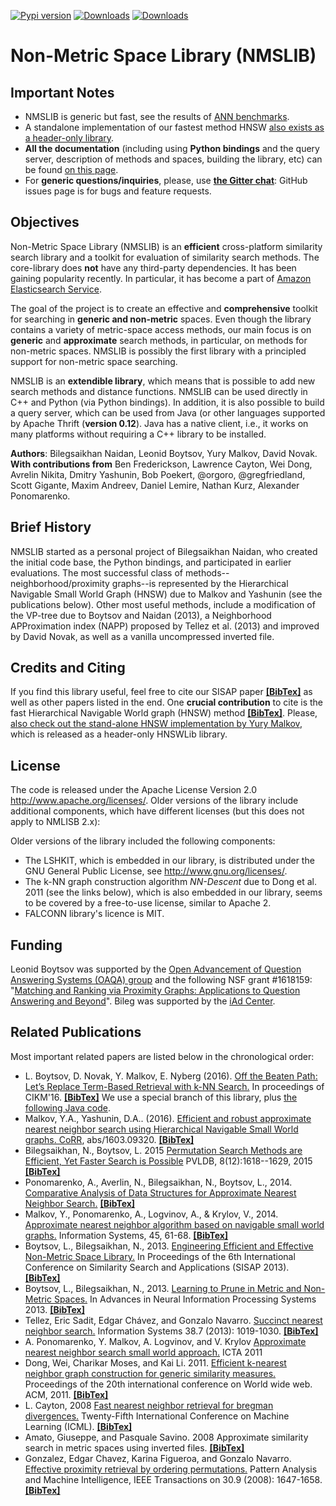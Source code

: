 [![Pypi version](https://img.shields.io/pypi/v/nmslib.svg)](http://pypi.python.org/pypi/nmslib)
[![Downloads](https://pepy.tech/badge/nmslib)](https://pepy.tech/project/nmslib)
[![Downloads](https://pepy.tech/badge/nmslib/month)](https://pepy.tech/project/nmslib)

# Non-Metric Space Library (NMSLIB) 

## Important Notes

* NMSLIB is generic but fast, see the results of [ANN benchmarks](https://github.com/erikbern/ann-benchmarks).
* A standalone implementation of our fastest method HNSW [also exists as a header-only library](https://github.com/nmslib/hnswlib).
* **All the documentation** (including using **Python bindings** and the query server, description of methods and spaces, building the library, etc) can be found [on this page](/manual/README.md).
* For **generic questions/inquiries**, please, use [**the Gitter chat**](https://gitter.im/nmslib/Lobby?utm_source=badge&utm_medium=badge&utm_campaign=pr-badge&utm_content=badge): GitHub issues page is for bugs and feature requests.

## Objectives

Non-Metric Space Library (NMSLIB) is an **efficient** cross-platform similarity search library and a toolkit for evaluation of similarity search methods. The core-library does **not** have any third-party dependencies. It has been gaining popularity recently. In particular, it has become a part of [Amazon Elasticsearch Service](https://aws.amazon.com/about-aws/whats-new/2020/03/build-k-nearest-neighbor-similarity-search-engine-with-amazon-elasticsearch-service/).

The goal of the project is to create an effective and **comprehensive** toolkit for searching in **generic and non-metric** spaces.
Even though the library contains a variety of metric-space access methods,
our main focus is on **generic** and **approximate** search methods,
in particular, on methods for non-metric spaces.
NMSLIB is possibly the first library with a principled support for non-metric space searching.

NMSLIB is an **extendible library**, which means that is possible to add new search methods and distance functions. NMSLIB can be used directly in C++ and Python (via Python bindings). In addition, it is also possible to build a query server, which can be used from Java (or other languages supported by Apache Thrift (**version 0.12**). Java has a native client, i.e., it works on many platforms without requiring a C++ library to be installed.

**Authors**: Bilegsaikhan Naidan, Leonid Boytsov, Yury Malkov, David Novak. **With contributions from** Ben Frederickson, Lawrence Cayton, Wei Dong, Avrelin Nikita, Dmitry Yashunin, Bob Poekert, @orgoro, @gregfriedland, 
Scott Gigante, Maxim Andreev, Daniel Lemire, Nathan Kurz, Alexander Ponomarenko.

## Brief History

NMSLIB started as a personal project of Bilegsaikhan Naidan, who created the initial code base, the Python bindings,
and participated in earlier evaluations. 
The most successful class of methods--neighborhood/proximity graphs--is represented by the Hierarchical Navigable Small World Graph (HNSW) due to Malkov and Yashunin (see the publications below). Other most useful methods, include a modification of the VP-tree due to Boytsov and Naidan (2013), a Neighborhood APProximation index (NAPP) proposed by Tellez et al. (2013) and improved by David Novak, as well as a vanilla uncompressed inverted file.


## Credits and Citing

If you find this library useful, feel free to cite our SISAP paper [**[BibTex]**](http://dblp.uni-trier.de/rec/bibtex/conf/sisap/BoytsovN13) as well as other papers listed in the end. One **crucial contribution** to cite is the fast Hierarchical Navigable World graph (HNSW) method [**[BibTex]**](https://dblp.uni-trier.de/rec/bibtex/journals/corr/MalkovY16). Please, [also check out the stand-alone HNSW implementation by Yury Malkov](https://github.com/nmslib/hnswlib), which is released as a header-only HNSWLib library.

## License

The code is released under the Apache License Version 2.0 http://www.apache.org/licenses/. 
Older versions of the library include additional components, which have different licenses (but this does not apply to NMLISB 2.x):

Older versions of the library included the following components:
* The LSHKIT, which is embedded in our library, is distributed under the GNU General Public License, see http://www.gnu.org/licenses/. 
* The k-NN graph construction algorithm *NN-Descent* due to Dong et al. 2011 (see the links below), which is also embedded in our library, seems to be covered by a free-to-use license, similar to Apache 2.
* FALCONN library's licence is MIT.

## Funding

Leonid Boytsov was supported by the [Open Advancement of Question Answering Systems (OAQA) group](https://github.com/oaqa) and the following NSF grant #1618159: "[Matching and Ranking via Proximity Graphs: Applications to Question Answering and Beyond](https://www.nsf.gov/awardsearch/showAward?AWD_ID=1618159&HistoricalAwards=false)". Bileg was supported by the [iAd Center](https://web.archive.org/web/20160306011711/http://www.iad-center.com/).

## Related Publications

Most important related papers are listed below in the chronological order: 
* L. Boytsov, D. Novak, Y. Malkov, E. Nyberg  (2016). [Off the Beaten Path: Let’s Replace Term-Based Retrieval
with k-NN Search.](http://boytsov.info/pubs/cikm2016.pdf) In proceedings of CIKM'16. [**[BibTex]**](http://dblp.uni-trier.de/rec/bibtex/conf/cikm/BoytsovNMN16) We use a special branch of this library, plus [the following Java code](https://github.com/oaqa/knn4qa/tree/cikm2016).
* Malkov, Y.A., Yashunin, D.A.. (2016). [Efficient and robust approximate nearest neighbor search using Hierarchical Navigable Small World graphs. CoRR](http://arxiv.org/abs/1603.09320), abs/1603.09320. [**[BibTex]**](http://adsabs.harvard.edu/cgi-bin/nph-bib_query?bibcode=2016arXiv160309320M&data_type=BIBTEX&db_key=PRE&nocookieset=1)
* Bilegsaikhan, N., Boytsov, L. 2015 [Permutation Search Methods are Efficient, Yet Faster Search is Possible](http://boytsov.info/pubs/p2332-naidan-arxiv.pdf) PVLDB, 8(12):1618--1629, 2015 [**[BibTex]**](http://dblp.uni-trier.de/rec/bibtex/journals/corr/NaidanBN15)
* Ponomarenko, A., Averlin, N., Bilegsaikhan, N., Boytsov, L., 2014. [Comparative Analysis of Data Structures for Approximate Nearest Neighbor Search.](http://boytsov.info/pubs/da2014.pdf) [**[BibTex]**](http://scholar.google.com/scholar.bib?q=info:yOjNiT2Ql4AJ:scholar.google.com/&output=citation&hl=en&ct=citation&cd=0)
* Malkov, Y., Ponomarenko, A., Logvinov, A., & Krylov, V., 2014. [Approximate nearest neighbor algorithm based on navigable small world graphs.](http://www.sciencedirect.com/science/article/pii/S0306437913001300) Information Systems, 45, 61-68. [**[BibTex]**](http://dblp.uni-trier.de/rec/bibtex/journals/is/MalkovPLK14)
* Boytsov, L., Bilegsaikhan, N., 2013. [Engineering Efficient and Effective Non-Metric Space Library.](http://boytsov.info/pubs/sisap2013.pdf)   In Proceedings of the 6th International Conference on Similarity Search and Applications (SISAP 2013). [**[BibTex]**](http://dblp.uni-trier.de/rec/bibtex/conf/sisap/BoytsovN13)  
* Boytsov, L., Bilegsaikhan, N., 2013. [Learning to Prune in Metric and Non-Metric Spaces.](http://boytsov.info/pubs/nips2013.pdf)   In Advances in Neural Information Processing Systems 2013. [**[BibTex]**](http://dblp.uni-trier.de/rec/bibtex/conf/nips/BoytsovN13)
* Tellez, Eric Sadit, Edgar Chávez, and Gonzalo Navarro. [Succinct nearest neighbor search.](http://www.dcc.uchile.cl/~gnavarro/ps/is12.pdf) Information Systems 38.7 (2013): 1019-1030. [**[BibTex]**](http://dblp.uni-trier.de/rec/bibtex/journals/is/TellezCN13)
* A. Ponomarenko, Y. Malkov, A. Logvinov, and V. Krylov  [Approximate nearest
neighbor search small world approach.](http://www.iiis.org/CDs2011/CD2011IDI/ICTA_2011/Abstract.asp?myurl=CT175ON.pdf) ICTA 2011 
* Dong, Wei, Charikar Moses, and Kai Li. 2011. [Efficient k-nearest neighbor graph construction for generic similarity measures.](http://wwwconference.org/proceedings/www2011/proceedings/p577.pdf) Proceedings of the 20th international conference on World wide web. ACM, 2011.
[**[BibTex]**](http://dblp.uni-trier.de/rec/bibtex/conf/mir/DongWCL12)
* L. Cayton, 2008 [Fast nearest neighbor retrieval for bregman divergences.](http://lcayton.com/bbtree.pdf) Twenty-Fifth International Conference on Machine Learning (ICML). [**[BibTex]**](http://dblp.uni-trier.de/rec/bibtex/conf/icml/Cayton08)
* Amato, Giuseppe, and Pasquale Savino. 2008 Approximate similarity search in metric spaces using inverted files. [**[BibTex]**](http://dblp.uni-trier.de/rec/bibtex/conf/infoscale/AmatoS08)
* Gonzalez, Edgar Chavez, Karina Figueroa, and Gonzalo Navarro. [Effective proximity retrieval by ordering permutations.](http://www.dcc.uchile.cl/~gnavarro/ps/tpami07.pdf) Pattern Analysis and Machine Intelligence, IEEE Transactions on 30.9 (2008): 1647-1658. [**[BibTex]**](http://dblp.uni-trier.de/rec/bibtex/journals/pami/ChavezFN08)

